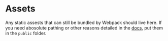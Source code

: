 # Assets

Any static assests that can still be bundled by Webpack should live here. If you need abosolute pathing or other reasons detailed in the [docs](https://create-react-app.dev/docs/using-the-public-folder/), put them in the `public` folder.
